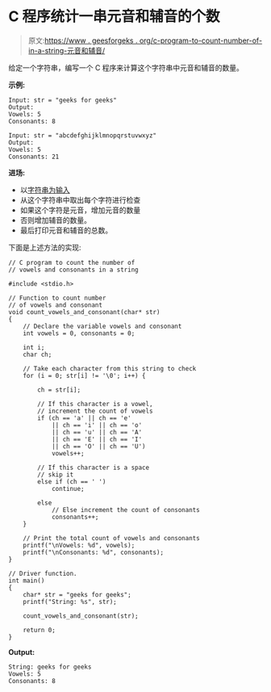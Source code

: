 # C 程序统计一串元音和辅音的个数

> 原文:[https://www . geesforgeks . org/c-program-to-count-number-of-in-a-string-元音和辅音/](https://www.geeksforgeeks.org/c-program-to-count-number-of-vowels-and-consonants-in-a-string/)

给定一个字符串，编写一个 C 程序来计算这个字符串中元音和辅音的数量。

**示例:**

```
Input: str = "geeks for geeks"
Output:
Vowels: 5
Consonants: 8

Input: str = "abcdefghijklmnopqrstuvwxyz"
Output:
Vowels: 5
Consonants: 21

```

**进场:**

*   以[字符串为输入](https://www.geeksforgeeks.org/taking-string-input-space-c-3-different-methods/)
*   从这个字符串中取出每个字符进行检查
*   如果这个字符是元音，增加元音的数量
*   否则增加辅音的数量。
*   最后打印元音和辅音的总数。

下面是上述方法的实现:

```
// C program to count the number of
// vowels and consonants in a string

#include <stdio.h>

// Function to count number
// of vowels and consonant
void count_vowels_and_consonant(char* str)
{
    // Declare the variable vowels and consonant
    int vowels = 0, consonants = 0;

    int i;
    char ch;

    // Take each character from this string to check
    for (i = 0; str[i] != '\0'; i++) {

        ch = str[i];

        // If this character is a vowel,
        // increment the count of vowels
        if (ch == 'a' || ch == 'e'
            || ch == 'i' || ch == 'o'
            || ch == 'u' || ch == 'A'
            || ch == 'E' || ch == 'I'
            || ch == 'O' || ch == 'U')
            vowels++;

        // If this character is a space
        // skip it
        else if (ch == ' ')
            continue;

        else
            // Else increment the count of consonants
            consonants++;
    }

    // Print the total count of vowels and consonants
    printf("\nVowels: %d", vowels);
    printf("\nConsonants: %d", consonants);
}

// Driver function.
int main()
{
    char* str = "geeks for geeks";
    printf("String: %s", str);

    count_vowels_and_consonant(str);

    return 0;
}
```

**Output:**

```
String: geeks for geeks
Vowels: 5
Consonants: 8

```